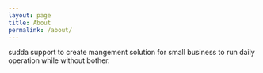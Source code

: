```yaml
---
layout: page
title: About
permalink: /about/
---
```

sudda support to create mangement solution for small business to run daily operation while without bother.


